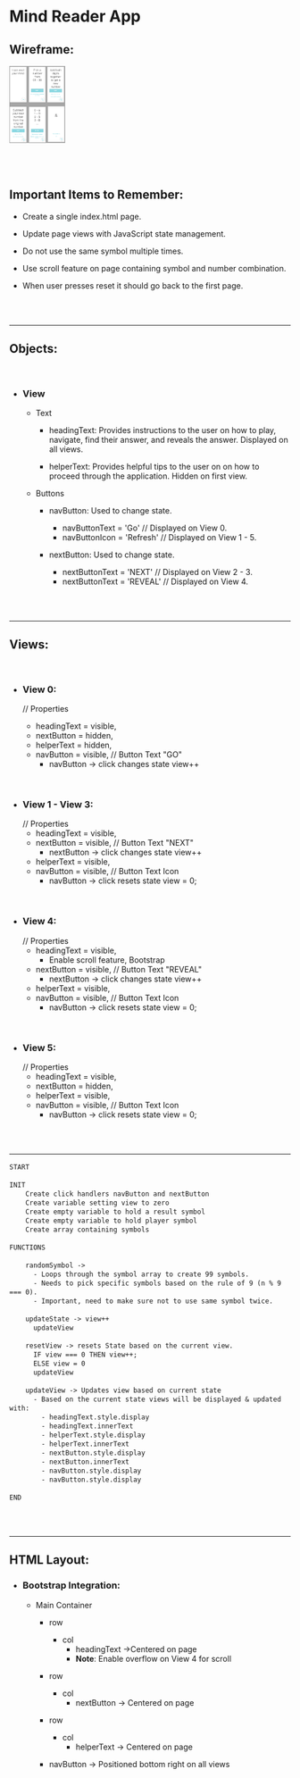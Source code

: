 # **Mind Reader App**

## **Wireframe**:

<img src = './img/mindReader.png' alt = 'Wireframe Image' width = '100'/>

<br/><br/>

## **Important Items to Remember**:

- Create a single index.html page.

- Update page views with JavaScript state management.

- Do not use the same symbol multiple times.

- Use scroll feature on page containing symbol and number combination.

- When user presses reset it should go back to the first page.

<br/><br/>

<hr>

## **Objects**:

<br/>

- ### **View**

  - Text

    - headingText: Provides instructions to the user on how to play, navigate, find their answer, and reveals the answer. Displayed on all views.

    - helperText: Provides helpful tips to the user on on how to proceed through the application. Hidden on first view.

  - Buttons

    - navButton: Used to change state.

      - navButtonText = 'Go' // Displayed on View 0.
      - navButtonIcon = 'Refresh' // Displayed on View 1 - 5.

    - nextButton: Used to change state.
      - nextButtonText = 'NEXT' // Displayed on View 2 - 3.
      - nextButtonText = 'REVEAL' // Displayed on View 4.

<br/><br/>

<hr>

## **Views**:

<br/>

- ### **View 0**:

  // Properties

  - headingText = visible,
  - nextButton = hidden,
  - helperText = hidden,
  - navButton = visible, // Button Text "GO"
    - navButton -> click changes state view++

<br/>

- ### **View 1 - View 3**:
  // Properties
  - headingText = visible,
  - nextButton = visible, // Button Text "NEXT"
    - nextButton -> click changes state view++
  - helperText = visible,
  - navButton = visible, // Button Text Icon
    - navButton -> click resets state view = 0;

<br/>

- ### **View 4**:
  // Properties
  - headingText = visible,
    - Enable scroll feature, Bootstrap
  - nextButton = visible, // Button Text "REVEAL"
    - nextButton -> click changes state view++
  - helperText = visible,
  - navButton = visible, // Button Text Icon
    - navButton -> click resets state view = 0;

<br/>

- ### **View 5**:
  // Properties
  - headingText = visible,
  - nextButton = hidden,
  - helperText = visible,
  - navButton = visible, // Button Text Icon
    - navButton -> click resets state view = 0;

<br/><br/>

<hr>

```
START

INIT
    Create click handlers navButton and nextButton
    Create variable setting view to zero
    Create empty variable to hold a result symbol
    Create empty variable to hold player symbol
    Create array containing symbols

FUNCTIONS

    randomSymbol ->
      - Loops through the symbol array to create 99 symbols.
      - Needs to pick specific symbols based on the rule of 9 (n % 9 === 0).
      - Important, need to make sure not to use same symbol twice.

    updateState -> view++
      updateView

    resetView -> resets State based on the current view.
      IF view === 0 THEN view++;
      ELSE view = 0
      updateView

    updateView -> Updates view based on current state
      - Based on the current state views will be displayed & updated with:
        - headingText.style.display
        - headingText.innerText
        - helperText.style.display
        - helperText.innerText
        - nextButton.style.display
        - nextButton.innerText
        - navButton.style.display
        - navButton.style.display

END

```

<br/><br/>

<hr>

## **HTML Layout**:

- ### **Bootstrap Integration**:

  - Main Container

    - row

      - col
        - headingText ->Centered on page
        - **Note**: Enable overflow on View 4 for scroll

    - row

      - col
        - nextButton -> Centered on page

    - row

      - col
        - helperText -> Centered on page

    - navButton -> Positioned bottom right on all views
